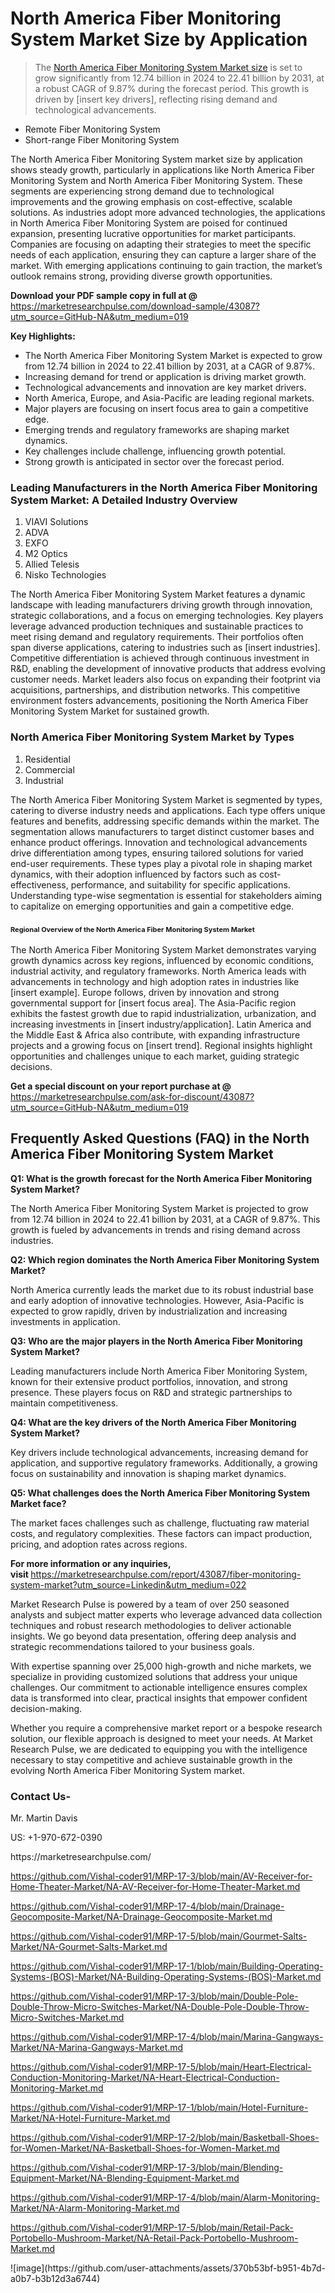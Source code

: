 <h1>North America Fiber Monitoring System Market&nbsp;Size by Application</h1><blockquote><p>The <a href="https://marketresearchpulse.com/download-sample/43087?utm_source=GitHub-NA&amp;utm_medium=019">North America Fiber Monitoring System Market size</a> is set to grow significantly from 12.74 billion in 2024 to 22.41 billion by 2031, at a robust CAGR of 9.87% during the forecast period. This growth is driven by [insert key drivers], reflecting rising demand and technological advancements.</p></blockquote><ul><li>Remote Fiber Monitoring System<li> Short-range Fiber Monitoring System</li></ul><p>The North America Fiber Monitoring System market size by application shows steady growth, particularly in applications like North America Fiber Monitoring System and North America Fiber Monitoring System. These segments are experiencing strong demand due to technological improvements and the growing emphasis on cost-effective, scalable solutions. As industries adopt more advanced technologies, the applications in North America Fiber Monitoring System are poised for continued expansion, presenting lucrative opportunities for market participants. Companies are focusing on adapting their strategies to meet the specific needs of each application, ensuring they can capture a larger share of the market. With emerging applications continuing to gain traction, the market’s outlook remains strong, providing diverse growth opportunities.</p><p><strong>Download your PDF sample copy in full at @ </strong><a href="https://marketresearchpulse.com/download-sample/43087?utm_source=GitHub-NA&amp;utm_medium=019">https://marketresearchpulse.com/download-sample/43087?utm_source=GitHub-NA&amp;utm_medium=019</a></p><p><strong>Key Highlights: </strong></p><ul><li>The North America Fiber Monitoring System Market is expected to grow from 12.74 billion in 2024 to 22.41 billion by 2031, at a CAGR of 9.87%.</li><li>Increasing demand for trend or application is driving market growth.</li><li>Technological advancements and innovation are key market drivers.</li><li>North America, Europe, and Asia-Pacific are leading regional markets.</li><li>Major players are focusing on insert focus area to gain a competitive edge.</li><li>Emerging trends and regulatory frameworks are shaping market dynamics.</li><li>Key challenges include challenge, influencing growth potential.</li><li>Strong growth is anticipated in sector over the forecast period.</li></ul><h3>Leading Manufacturers in the North America Fiber Monitoring System Market: A Detailed Industry Overview</h3><ol><li>VIAVI Solutions</li><li>ADVA</li><li>EXFO</li><li>M2 Optics</li><li>Allied Telesis</li><li>Nisko Technologies</li></ol><div class="flex max-w-full flex-col flex-grow"><div class="min-h-8 text-message flex w-full flex-col items-end gap-2 whitespace-normal break-words [.text-message+&amp;]:mt-5" dir="auto" data-message-author-role="assistant" data-message-id="fd8432e4-4910-450d-b182-61b7bfb0a01f" data-message-model-slug="gpt-4o"><div class="flex w-full flex-col gap-1 empty:hidden first:pt-[3px]"><div class="markdown prose w-full break-words dark:prose-invert light"><p>The North America Fiber Monitoring System Market features a dynamic landscape with leading manufacturers driving growth through innovation, strategic collaborations, and a focus on emerging technologies. Key players leverage advanced production techniques and sustainable practices to meet rising demand and regulatory requirements. Their portfolios often span diverse applications, catering to industries such as [insert industries]. Competitive differentiation is achieved through continuous investment in R&amp;D, enabling the development of innovative products that address evolving customer needs. Market leaders also focus on expanding their footprint via acquisitions, partnerships, and distribution networks. This competitive environment fosters advancements, positioning the North America Fiber Monitoring System Market for sustained growth.</p></div></div></div></div><h3>North America Fiber Monitoring System Market by Types</h3><ol><li>Residential<li> Commercial<li> Industrial</li></ol><div class="flex max-w-full flex-col flex-grow"><div class="min-h-8 text-message flex w-full flex-col items-end gap-2 whitespace-normal break-words [.text-message+&amp;]:mt-5" dir="auto" data-message-author-role="assistant" data-message-id="084470be-0bb7-4664-bddf-5156b4f41249" data-message-model-slug="gpt-4o-mini"><div class="flex w-full flex-col gap-1 empty:hidden first:pt-[3px]"><div class="markdown prose w-full break-words dark:prose-invert light"><p>The North America Fiber Monitoring System Market is segmented by types, catering to diverse industry needs and applications. Each type offers unique features and benefits, addressing specific demands within the market. The segmentation allows manufacturers to target distinct customer bases and enhance product offerings. Innovation and technological advancements drive differentiation among types, ensuring tailored solutions for varied end-user requirements. These types play a pivotal role in shaping market dynamics, with their adoption influenced by factors such as cost-effectiveness, performance, and suitability for specific applications. Understanding type-wise segmentation is essential for stakeholders aiming to capitalize on emerging opportunities and gain a competitive edge.</p></div></div></div></div><h3><span style="font-size: 11px;">Regional Overview of the North America Fiber Monitoring System Market</span></h3><div class="flex max-w-full flex-col flex-grow"><div class="min-h-8 text-message flex w-full flex-col items-end gap-2 whitespace-normal break-words [.text-message+&amp;]:mt-5" dir="auto" data-message-author-role="assistant" data-message-id="e9038762-ce64-4e30-91c9-9bd413514231" data-message-model-slug="gpt-4o-mini"><div class="flex w-full flex-col gap-1 empty:hidden first:pt-[3px]"><div class="markdown prose w-full break-words dark:prose-invert light"><p>The North America Fiber Monitoring System Market demonstrates varying growth dynamics across key regions, influenced by economic conditions, industrial activity, and regulatory frameworks. North America leads with advancements in technology and high adoption rates in industries like [insert example]. Europe follows, driven by innovation and strong governmental support for [insert focus area]. The Asia-Pacific region exhibits the fastest growth due to rapid industrialization, urbanization, and increasing investments in [insert industry/application]. Latin America and the Middle East &amp; Africa also contribute, with expanding infrastructure projects and a growing focus on [insert trend]. Regional insights highlight opportunities and challenges unique to each market, guiding strategic decisions.</p></div></div></div></div><p><strong>Get a special discount on your report purchase at @ </strong><a href="https://marketresearchpulse.com/ask-for-discount/43087?utm_source=GitHub-NA&amp;utm_medium=019">https://marketresearchpulse.com/ask-for-discount/43087?utm_source=GitHub-NA&amp;utm_medium=019</a></p><h2>Frequently Asked Questions (FAQ) in the North America Fiber Monitoring System Market</h2><p><strong>Q1: What is the growth forecast for the North America Fiber Monitoring System Market?</strong></p><p>The North America Fiber Monitoring System Market is projected to grow from 12.74 billion in 2024 to 22.41 billion by 2031, at a CAGR of 9.87%. This growth is fueled by advancements in trends and rising demand across industries.</p><p><strong>Q2: Which region dominates the North America Fiber Monitoring System Market?</strong></p><p>North America currently leads the market due to its robust industrial base and early adoption of innovative technologies. However, Asia-Pacific is expected to grow rapidly, driven by industrialization and increasing investments in application.</p><p><strong>Q3: Who are the major players in the North America Fiber Monitoring System Market?</strong></p><p>Leading manufacturers include North America Fiber Monitoring System, known for their extensive product portfolios, innovation, and strong presence. These players focus on R&amp;D and strategic partnerships to maintain competitiveness.</p><p><strong>Q4: What are the key drivers of the North America Fiber Monitoring System Market?</strong></p><p>Key drivers include technological advancements, increasing demand for application, and supportive regulatory frameworks. Additionally, a growing focus on sustainability and innovation is shaping market dynamics.</p><p><strong>Q5: What challenges does the North America Fiber Monitoring System Market face?</strong></p><p>The market faces challenges such as challenge, fluctuating raw material costs, and regulatory complexities. These factors can impact production, pricing, and adoption rates across regions.</p><p><strong>For more information or any inquiries, visit&nbsp;</strong><a href="https://marketresearchpulse.com/report/43087/fiber-monitoring-system-market?utm_source=Linkedin&utm_medium=022">https://marketresearchpulse.com/report/43087/fiber-monitoring-system-market?utm_source=Linkedin&utm_medium=022</a></p><p>Market Research Pulse is powered by a team of over 250 seasoned analysts and subject matter experts who leverage advanced data collection techniques and robust research methodologies to deliver actionable insights. We go beyond data presentation, offering deep analysis and strategic recommendations tailored to your business goals.</p><p>With expertise spanning over 25,000 high-growth and niche markets, we specialize in providing customized solutions that address your unique challenges. Our commitment to actionable intelligence ensures complex data is transformed into clear, practical insights that empower confident decision-making.</p><p>Whether you require a comprehensive market report or a bespoke research solution, our flexible approach is designed to meet your needs. At Market Research Pulse, we are dedicated to equipping you with the intelligence necessary to stay competitive and achieve sustainable growth in the evolving North America Fiber Monitoring System market.</p><h3><strong>Contact Us-</strong></h3><p>Mr. Martin Davis</p><p>US: +1-970-672-0390</p><p>https://marketresearchpulse.com/</p><p><a href="https://github.com/Vishal-coder91/MRP-17-3/blob/main/AV-Receiver-for-Home-Theater-Market/NA-AV-Receiver-for-Home-Theater-Market.md">https://github.com/Vishal-coder91/MRP-17-3/blob/main/AV-Receiver-for-Home-Theater-Market/NA-AV-Receiver-for-Home-Theater-Market.md</a></p><p><a href="https://github.com/Vishal-coder91/MRP-17-4/blob/main/Drainage-Geocomposite-Market/NA-Drainage-Geocomposite-Market.md">https://github.com/Vishal-coder91/MRP-17-4/blob/main/Drainage-Geocomposite-Market/NA-Drainage-Geocomposite-Market.md</a></p><p><a href="https://github.com/Vishal-coder91/MRP-17-5/blob/main/Gourmet-Salts-Market/NA-Gourmet-Salts-Market.md">https://github.com/Vishal-coder91/MRP-17-5/blob/main/Gourmet-Salts-Market/NA-Gourmet-Salts-Market.md</a></p><p><a href="https://github.com/Vishal-coder91/MRP-17-1/blob/main/Building-Operating-Systems-(BOS)-Market/NA-Building-Operating-Systems-(BOS)-Market.md">https://github.com/Vishal-coder91/MRP-17-1/blob/main/Building-Operating-Systems-(BOS)-Market/NA-Building-Operating-Systems-(BOS)-Market.md</a></p><p><a href="https://github.com/Vishal-coder91/MRP-17-3/blob/main/Double-Pole-Double-Throw-Micro-Switches-Market/NA-Double-Pole-Double-Throw-Micro-Switches-Market.md">https://github.com/Vishal-coder91/MRP-17-3/blob/main/Double-Pole-Double-Throw-Micro-Switches-Market/NA-Double-Pole-Double-Throw-Micro-Switches-Market.md</a></p><p><a href="https://github.com/Vishal-coder91/MRP-17-4/blob/main/Marina-Gangways-Market/NA-Marina-Gangways-Market.md">https://github.com/Vishal-coder91/MRP-17-4/blob/main/Marina-Gangways-Market/NA-Marina-Gangways-Market.md</a></p><p><a href="https://github.com/Vishal-coder91/MRP-17-5/blob/main/Heart-Electrical-Conduction-Monitoring-Market/NA-Heart-Electrical-Conduction-Monitoring-Market.md">https://github.com/Vishal-coder91/MRP-17-5/blob/main/Heart-Electrical-Conduction-Monitoring-Market/NA-Heart-Electrical-Conduction-Monitoring-Market.md</a></p><p><a href="https://github.com/Vishal-coder91/MRP-17-1/blob/main/Hotel-Furniture-Market/NA-Hotel-Furniture-Market.md">https://github.com/Vishal-coder91/MRP-17-1/blob/main/Hotel-Furniture-Market/NA-Hotel-Furniture-Market.md</a></p><p><a href="https://github.com/Vishal-coder91/MRP-17-2/blob/main/Basketball-Shoes-for-Women-Market/NA-Basketball-Shoes-for-Women-Market.md">https://github.com/Vishal-coder91/MRP-17-2/blob/main/Basketball-Shoes-for-Women-Market/NA-Basketball-Shoes-for-Women-Market.md</a></p><p><a href="https://github.com/Vishal-coder91/MRP-17-3/blob/main/Blending-Equipment-Market/NA-Blending-Equipment-Market.md">https://github.com/Vishal-coder91/MRP-17-3/blob/main/Blending-Equipment-Market/NA-Blending-Equipment-Market.md</a></p><p><a href="https://github.com/Vishal-coder91/MRP-17-4/blob/main/Alarm-Monitoring-Market/NA-Alarm-Monitoring-Market.md">https://github.com/Vishal-coder91/MRP-17-4/blob/main/Alarm-Monitoring-Market/NA-Alarm-Monitoring-Market.md</a></p><p><a href="https://github.com/Vishal-coder91/MRP-17-5/blob/main/Retail-Pack-Portobello-Mushroom-Market/NA-Retail-Pack-Portobello-Mushroom-Market.md">https://github.com/Vishal-coder91/MRP-17-5/blob/main/Retail-Pack-Portobello-Mushroom-Market/NA-Retail-Pack-Portobello-Mushroom-Market.md</a></p>
![image](https://github.com/user-attachments/assets/370b53bf-b951-4b7d-a0b7-b3b12d3a6744)
